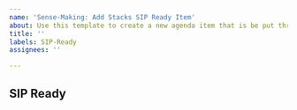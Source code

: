 ```yaml
---
name: 'Sense-Making: Add Stacks SIP Ready Item'
about: Use this template to create a new agenda item that is be put through the official SIP process.
title: ''
labels: SIP-Ready
assignees: ''

---
```


## SIP Ready

<!-- These sense-making items are ready to be sent to the SIP process. -->
